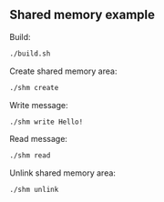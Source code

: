## Shared memory example

Build:
```sh
./build.sh
```

Create shared memory area:
```sh
./shm create
```

Write message:
```sh
./shm write Hello!
```
Read message:
```sh
./shm read
```

Unlink shared memory area:
```sh
./shm unlink
```